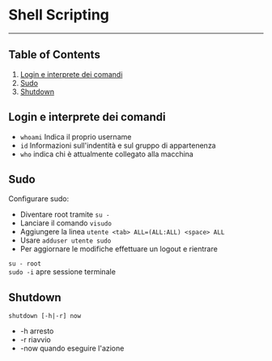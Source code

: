 # Shell Scripting

---------------
## Table of Contents

1. [Login e interprete dei comandi](#login-e-interprete-dei-comandi)
2. [Sudo](#sudo)
3. [Shutdown](#shutdown)



## Login e interprete dei comandi

  * `whoami` Indica il proprio username
  * `id` Informazioni sull'indentità e sul gruppo di appartenenza
  * `who` indica chi è attualmente collegato alla macchina


## Sudo

Configurare sudo:
 * Diventare root tramite `su -`
 * Lanciare il comando `visudo`
 * Aggiungere la linea `utente <tab> ALL=(ALL:ALL) <space> ALL`
 * Usare `adduser utente sudo`
 * Per aggiornare le modifiche effettuare un logout e rientrare

`su - root`  
`sudo -i` apre sessione terminale


## Shutdown

`shutdown [-h|-r] now`  
* -h arresto  
* -r riavvio  
* -now quando eseguire l'azione
